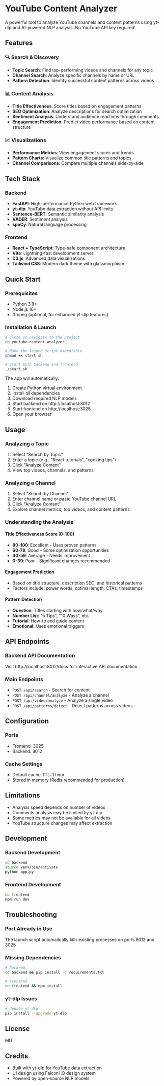 # YouTube Content Analyzer

A powerful tool to analyze YouTube channels and content patterns using yt-dlp and AI-powered NLP analysis. No YouTube API key required!

## Features

### 🔍 Search & Discovery
- **Topic Search**: Find top-performing videos and channels for any topic
- **Channel Search**: Analyze specific channels by name or URL
- **Pattern Detection**: Identify successful content patterns across videos

### 📊 Content Analysis
- **Title Effectiveness**: Score titles based on engagement patterns
- **SEO Optimization**: Analyze descriptions for search optimization
- **Sentiment Analysis**: Understand audience reactions through comments
- **Engagement Prediction**: Predict video performance based on content structure

### 📈 Visualizations
- **Performance Metrics**: View engagement scores and trends
- **Pattern Charts**: Visualize common title patterns and topics
- **Channel Comparisons**: Compare multiple channels side-by-side

## Tech Stack

### Backend
- **FastAPI**: High-performance Python web framework
- **yt-dlp**: YouTube data extraction without API limits
- **Sentence-BERT**: Semantic similarity analysis
- **VADER**: Sentiment analysis
- **spaCy**: Natural language processing

### Frontend
- **React + TypeScript**: Type-safe component architecture
- **Vite**: Lightning-fast development server
- **D3.js**: Advanced data visualizations
- **Tailwind CSS**: Modern dark theme with glassmorphism

## Quick Start

### Prerequisites
- Python 3.8+
- Node.js 16+
- ffmpeg (optional, for enhanced yt-dlp features)

### Installation & Launch

```bash
# Clone or navigate to the project
cd youtube-content-analyzer

# Make the launch script executable
chmod +x start.sh

# Start both backend and frontend
./start.sh
```

The app will automatically:
1. Create Python virtual environment
2. Install all dependencies
3. Download required NLP models
4. Start backend on http://localhost:8012
5. Start frontend on http://localhost:3025
6. Open your browser

## Usage

### Analyzing a Topic
1. Select "Search by Topic"
2. Enter a topic (e.g., "React tutorials", "cooking tips")
3. Click "Analyze Content"
4. View top videos, channels, and patterns

### Analyzing a Channel
1. Select "Search by Channel"
2. Enter channel name or paste YouTube channel URL
3. Click "Analyze Content"
4. Explore channel metrics, top videos, and content patterns

### Understanding the Analysis

#### Title Effectiveness Score (0-100)
- **80-100**: Excellent - Uses proven patterns
- **60-79**: Good - Some optimization opportunities
- **40-59**: Average - Needs improvement
- **0-39**: Poor - Significant changes recommended

#### Engagement Prediction
- Based on title structure, description SEO, and historical patterns
- Factors include: power words, optimal length, CTAs, timestamps

#### Pattern Detection
- **Question**: Titles starting with how/what/why
- **Number List**: "5 Tips", "10 Ways", etc.
- **Tutorial**: How-to and guide content
- **Emotional**: Uses emotional triggers

## API Endpoints

### Backend API Documentation
Visit http://localhost:8012/docs for interactive API documentation

### Main Endpoints
- `POST /api/search` - Search for content
- `POST /api/channel/analyze` - Analyze a channel
- `POST /api/video/analyze` - Analyze a single video
- `POST /api/patterns/detect` - Detect patterns across videos

## Configuration

### Ports
- Frontend: 3025
- Backend: 8012

### Cache Settings
- Default cache TTL: 1 hour
- Stored in memory (Redis recommended for production)

## Limitations

- Analysis speed depends on number of videos
- Comments analysis may be limited by yt-dlp
- Some metrics may not be available for all videos
- YouTube structure changes may affect extraction

## Development

### Backend Development
```bash
cd backend
source venv/bin/activate
python app.py
```

### Frontend Development
```bash
cd frontend
npm run dev
```

## Troubleshooting

### Port Already in Use
The launch script automatically kills existing processes on ports 8012 and 3025

### Missing Dependencies
```bash
# Backend
cd backend && pip install -r requirements.txt

# Frontend
cd frontend && npm install
```

### yt-dlp Issues
```bash
# Update yt-dlp
pip install --upgrade yt-dlp
```

## License

MIT

## Credits

- Built with yt-dlp for YouTube data extraction
- UI design using FalconHQ design system
- Powered by open-source NLP models